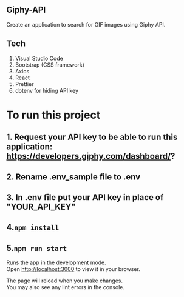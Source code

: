 ## Giphy-API
Create an application to search for GIF images using Giphy API.
## Tech 
 1. Visual Studio Code
 2. Bootstrap (CSS framework)
 3. Axios
 4. React
 5. Prettier
 6. dotenv for hiding API key
 
# To run this project
## 1. Request your API key to be able to run this application: https://developers.giphy.com/dashboard/?
## 2. Rename .env_sample file to .env
## 3. In .env file put your API key in place of "YOUR_API_KEY"
## 4.`npm install`
## 5.`npm run start`

Runs the app in the development mode.\
Open [http://localhost:3000](http://localhost:3000) to view it in your browser.

The page will reload when you make changes.\
You may also see any lint errors in the console.

